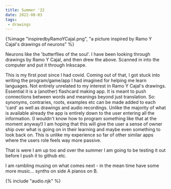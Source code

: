 ```yaml
---
title: Summer '22
date: 2022-08-03
tags:
 - drawings
---
```


{%image "inspiredbyRamoYCajal.png", "a picture inspired by Ramo Y Cajal's drawings of neurons" %}

Neurons like the 'butterflies of the soul'. I have been looking through drawings
by Ramo Y Cajal, and then drew the above. Scanned in into the computer and put
it through Inkscape.

This is my first post since I had covid. Coming out of that, I got stuck into
writing the program/game/app I had imagined for helping me learn languages. Not
entirely unrelated to my interest in Ramo Y Cajal's drawings. Essential it is a
(another) flashcard making app. It is meant to push connections between words
and meanings beyond just translation. So: synonyms, contraries, roots, examples
etc can be made added to each 'card' as well as drawings and audio recordings.
Unlike the majority of what is available already the app is entirely down to the
user entering all the information. (I wouldn't know how to program something
like that at the moment anyway!) I am hoping that this will give the user a
sense of owner ship over what is going on in their learning and maybe even
something to look back on. This is unlike my experience so far of other similar
apps where the users role feels way more passive.

That is were I am up too and over the summer I am going to be testing it out
before I push it to github etc.

I am rambling musing on what comes next - in the mean time have some more
music... synths on side A pianos on B.

<audio id="song"><source src="{{ '/posts/assets/music/summer_synths.mp3' | url }}"/></audio>
<audio id="songB"><source src="{{ '/posts/assets/music/summer22piano_one.mp3' | url }}"/></audio>
{% include "audio.njk" %}


